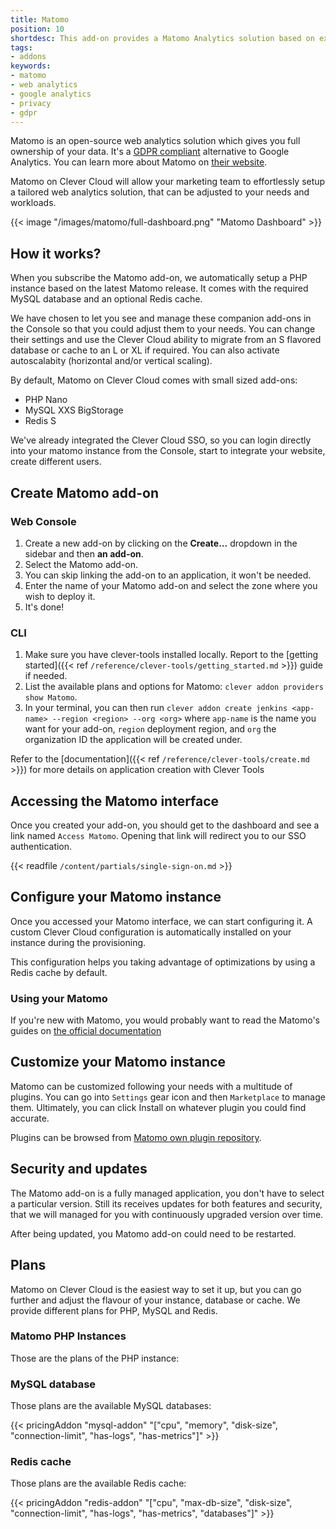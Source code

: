 ```yaml
---
title: Matomo
position: 10
shortdesc: This add-on provides a Matomo Analytics solution based on existing Clever Cloud services.
tags:
- addons
keywords:
- matomo
- web analytics
- google analytics
- privacy
- gdpr
---
```


Matomo is an open-source web analytics solution which gives you full ownership of your data. It's a [GDPR compliant](https://matomo.org/gdpr-analytics) alternative to Google Analytics. You can learn more about Matomo on [their website](https://matomo.org).

Matomo on Clever Cloud will allow your marketing team to effortlessly setup a tailored web analytics solution, that can be adjusted to your needs and workloads.

{{< image "/images/matomo/full-dashboard.png" "Matomo Dashboard" >}}

## How it works?

When you subscribe the Matomo add-on, we automatically setup a PHP instance based on the latest Matomo release. It comes with the required MySQL database and an optional Redis cache.

We have chosen to let you see and manage these companion add-ons in the Console so that you could adjust them to your needs. You can change their settings and use the Clever Cloud ability to migrate from an S flavored database or cache to an L or XL if required. You can also activate autoscalabity (horizontal and/or vertical scaling).

By default, Matomo on Clever Cloud comes with small sized add-ons: 
- PHP Nano
- MySQL XXS BigStorage
- Redis S

We've already integrated the Clever Cloud SSO, so you can login directly into your matomo instance from the Console, start to integrate your website, create different users. 

## Create Matomo add-on

### Web Console

1. Create a new add-on by clicking on the **Create...** dropdown in the sidebar and then **an add-on**.
2. Select the Matomo add-on.
3. You can skip linking the add-on to an application, it won't be needed.
4. Enter the name of your Matomo add-on and select the zone where you wish to deploy it.
5. It's done!

### CLI

1. Make sure you have clever-tools installed locally. Report to the [getting started]({{< ref `/reference/clever-tools/getting_started.md` >}}) guide if needed.
2. List the available plans and options for Matomo: `clever addon providers show Matomo`.
3. In your terminal, you can then run `clever addon create jenkins <app-name> --region <region> --org <org>` where `app-name` is the name you want for your add-on, `region` deployment region, and `org` the organization ID the application will be created under.

Refer to the [documentation]({{< ref `/reference/clever-tools/create.md` >}}) for more details on application creation with Clever Tools

## Accessing the Matomo interface

Once you created your add-on, you should get to the dashboard and see a link named `Access Matomo`. Opening that link will redirect you to our SSO authentication.

{{< readfile `/content/partials/single-sign-on.md` >}}

## Configure your Matomo instance

Once you accessed your Matomo interface, we can start configuring it. A custom Clever Cloud configuration is automatically installed on your instance during the provisioning.

This configuration helps you taking advantage of optimizations by using a Redis cache by default. 

### Using your Matomo

If you're new with Matomo, you would probably want to read the Matomo's guides on [the official documentation](https://matomo.org/guides/)

## Customize your Matomo instance

Matomo can be customized following your needs with a multitude of plugins. You can go into `Settings` gear icon and then `Marketplace` to manage them. Ultimately, you can click Install on whatever plugin you could find accurate.

Plugins can be browsed from [Matomo own plugin repository](https://plugins.matomo.org/).

## Security and updates

The Matomo add-on is a fully managed application, you don't have to select a particular version. Still its receives updates for both features and security, that we will managed for you with continuously upgraded version over time.

After being updated, you Matomo add-on could need to be restarted.

## Plans

Matomo on Clever Cloud is the easiest way to set it up, but you can go further and adjust the flavour of your instance, database or cache. We provide different plans for PHP, MySQL and Redis.

### Matomo PHP Instances

Those are the plans of the PHP instance:

<script type="module" src="https://components.clever-cloud.com/load.js?version=7&components=cc-pricing-product.smart-runtime"></script>

<div>
<cc-smart-container context='{"productId": "php" }'>
  <cc-pricing-product mode="runtime" action="none">
    <div slot="head"></div>
  </cc-pricing-product>
</cc-smart-container>
</div>

### MySQL database

Those plans are the available MySQL databases:

{{< pricingAddon "mysql-addon" "[\"cpu\", \"memory\", \"disk-size\", \"connection-limit\", \"has-logs\", \"has-metrics\"]" >}}

### Redis cache

Those plans are the available Redis cache:

{{< pricingAddon "redis-addon" "[\"cpu\", \"max-db-size\", \"disk-size\", \"connection-limit\", \"has-logs\", \"has-metrics\", \"databases\"]" >}}

